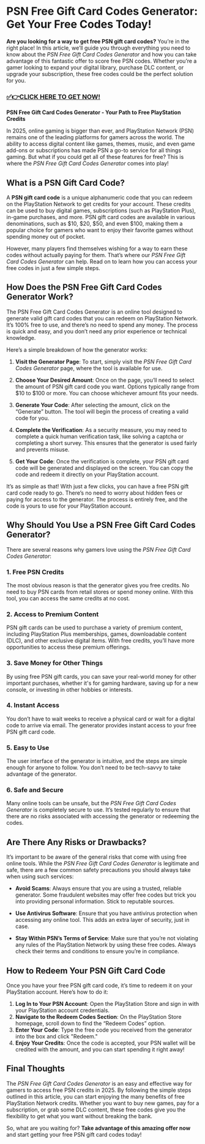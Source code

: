 # PSN Free Gift Card Codes Generator: Get Your Free Codes Today!

**Are you looking for a way to get free PSN gift card codes?** You’re in the right place! In this article, we’ll guide you through everything you need to know about the *PSN Free Gift Card Codes Generator* and how you can take advantage of this fantastic offer to score free PSN codes. Whether you’re a gamer looking to expand your digital library, purchase DLC content, or upgrade your subscription, these free codes could be the perfect solution for you.

### [✅👉CLICK HERE TO GET NOW!](https://freerewards.xyz/psn/go/)

**PSN Free Gift Card Codes Generator - Your Path to Free PlayStation Credits**

In 2025, online gaming is bigger than ever, and PlayStation Network (PSN) remains one of the leading platforms for gamers across the world. The ability to access digital content like games, themes, music, and even game add-ons or subscriptions has made PSN a go-to service for all things gaming. But what if you could get all of these features for free? This is where the *PSN Free Gift Card Codes Generator* comes into play!

## What is a PSN Gift Card Code?

A **PSN gift card code** is a unique alphanumeric code that you can redeem on the PlayStation Network to get credits for your account. These credits can be used to buy digital games, subscriptions (such as PlayStation Plus), in-game purchases, and more. PSN gift card codes are available in various denominations, such as $10, $20, $50, and even $100, making them a popular choice for gamers who want to enjoy their favorite games without spending money out of pocket.

However, many players find themselves wishing for a way to earn these codes without actually paying for them. That’s where our *PSN Free Gift Card Codes Generator* can help. Read on to learn how you can access your free codes in just a few simple steps.

## How Does the PSN Free Gift Card Codes Generator Work?

The PSN Free Gift Card Codes Generator is an online tool designed to generate valid gift card codes that you can redeem on PlayStation Network. It’s 100% free to use, and there’s no need to spend any money. The process is quick and easy, and you don’t need any prior experience or technical knowledge.

Here’s a simple breakdown of how the generator works:

1. **Visit the Generator Page**: To start, simply visit the *PSN Free Gift Card Codes Generator* page, where the tool is available for use.
   
2. **Choose Your Desired Amount**: Once on the page, you’ll need to select the amount of PSN gift card code you want. Options typically range from $10 to $100 or more. You can choose whichever amount fits your needs.

3. **Generate Your Code**: After selecting the amount, click on the “Generate” button. The tool will begin the process of creating a valid code for you.

4. **Complete the Verification**: As a security measure, you may need to complete a quick human verification task, like solving a captcha or completing a short survey. This ensures that the generator is used fairly and prevents misuse.

5. **Get Your Code**: Once the verification is complete, your PSN gift card code will be generated and displayed on the screen. You can copy the code and redeem it directly on your PlayStation account.

It’s as simple as that! With just a few clicks, you can have a free PSN gift card code ready to go. There’s no need to worry about hidden fees or paying for access to the generator. The process is entirely free, and the code is yours to use for your PlayStation account.

## Why Should You Use a PSN Free Gift Card Codes Generator?

There are several reasons why gamers love using the *PSN Free Gift Card Codes Generator*:

### 1. **Free PSN Credits**
The most obvious reason is that the generator gives you free credits. No need to buy PSN cards from retail stores or spend money online. With this tool, you can access the same credits at no cost.

### 2. **Access to Premium Content**
PSN gift cards can be used to purchase a variety of premium content, including PlayStation Plus memberships, games, downloadable content (DLC), and other exclusive digital items. With free credits, you’ll have more opportunities to access these premium offerings.

### 3. **Save Money for Other Things**
By using free PSN gift cards, you can save your real-world money for other important purchases, whether it's for gaming hardware, saving up for a new console, or investing in other hobbies or interests.

### 4. **Instant Access**
You don’t have to wait weeks to receive a physical card or wait for a digital code to arrive via email. The generator provides instant access to your free PSN gift card code.

### 5. **Easy to Use**
The user interface of the generator is intuitive, and the steps are simple enough for anyone to follow. You don’t need to be tech-savvy to take advantage of the generator.

### 6. **Safe and Secure**
Many online tools can be unsafe, but the *PSN Free Gift Card Codes Generator* is completely secure to use. It’s tested regularly to ensure that there are no risks associated with accessing the generator or redeeming the codes.

## Are There Any Risks or Drawbacks?

It’s important to be aware of the general risks that come with using free online tools. While the *PSN Free Gift Card Codes Generator* is legitimate and safe, there are a few common safety precautions you should always take when using such services:

- **Avoid Scams**: Always ensure that you are using a trusted, reliable generator. Some fraudulent websites may offer free codes but trick you into providing personal information. Stick to reputable sources.
  
- **Use Antivirus Software**: Ensure that you have antivirus protection when accessing any online tool. This adds an extra layer of security, just in case.

- **Stay Within PSN’s Terms of Service**: Make sure that you’re not violating any rules of the PlayStation Network by using these free codes. Always check their terms and conditions to ensure you’re in compliance.

## How to Redeem Your PSN Gift Card Code

Once you have your free PSN gift card code, it’s time to redeem it on your PlayStation account. Here’s how to do it:

1. **Log In to Your PSN Account**: Open the PlayStation Store and sign in with your PlayStation account credentials.
2. **Navigate to the Redeem Codes Section**: On the PlayStation Store homepage, scroll down to find the “Redeem Codes” option.
3. **Enter Your Code**: Type the free code you received from the generator into the box and click "Redeem."
4. **Enjoy Your Credits**: Once the code is accepted, your PSN wallet will be credited with the amount, and you can start spending it right away!

## Final Thoughts

The *PSN Free Gift Card Codes Generator* is an easy and effective way for gamers to access free PSN credits in 2025. By following the simple steps outlined in this article, you can start enjoying the many benefits of free PlayStation Network credits. Whether you want to buy new games, pay for a subscription, or grab some DLC content, these free codes give you the flexibility to get what you want without breaking the bank.

So, what are you waiting for? **Take advantage of this amazing offer now** and start getting your free PSN gift card codes today!
